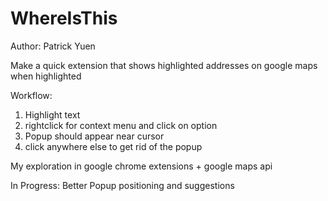 # WhereIsThis
Author: Patrick Yuen

Make a quick extension that shows highlighted addresses on google maps when highlighted

Workflow:
1. Highlight text
2. rightclick for context menu and click on option
3. Popup should appear near cursor
4. click anywhere else to get rid of the popup

My exploration in google chrome extensions + google maps api

In Progress: Better Popup positioning and suggestions
